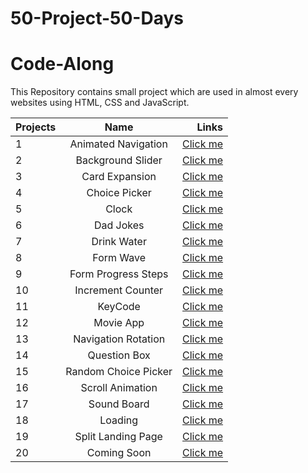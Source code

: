# 50-Project-50-Days
# Code-Along
This Repository contains small project which are used in almost every websites using HTML, CSS and JavaScript. 

| Projects      |Name                   | Links                                                                                  |
| ------------- |:-------------:        | -----:                                                                                 |
| 1             | Animated Navigation   | [Click me](https://gautam25raj.github.io/50-Project-50-Days/AnimatedNav/)              |
| 2             | Background Slider     | [Click me](https://gautam25raj.github.io/50-Project-50-Days/Background%20Slider)       |
| 3             | Card Expansion        | [Click me](https://gautam25raj.github.io/50-Project-50-Days/CardExpansion/)            |
| 4             | Choice Picker         | [Click me](https://gautam25raj.github.io/50-Project-50-Days/Choice%20Picker/)          |
| 5             | Clock                 | [Click me](https://gautam25raj.github.io/50-Project-50-Days/Clock)                     |
| 6             | Dad Jokes             | [Click me](https://gautam25raj.github.io/50-Project-50-Days/Dad%20Jokes)               |
| 7             | Drink Water           | [Click me](https://gautam25raj.github.io/50-Project-50-Days/Drink%20Water)             |
| 8             | Form Wave             | [Click me](https://gautam25raj.github.io/50-Project-50-Days/FormWave)                  |
| 9             | Form Progress Steps   | [Click me](https://gautam25raj.github.io/50-Project-50-Days/Forms%20Progress%20Steps)  |
| 10            | Increment Counter     | [Click me](https://gautam25raj.github.io/50-Project-50-Days/Increment%20Counter)       |
| 11            | KeyCode               | [Click me](https://gautam25raj.github.io/50-Project-50-Days/KeyCode/)                  |
| 12            | Movie App             | [Click me](https://gautam25raj.github.io/50-Project-50-Days/Movie%20App)               |
| 13            | Navigation Rotation   | [Click me](https://gautam25raj.github.io/50-Project-50-Days/NavigationRotation/)       |
| 14            | Question Box          | [Click me](https://gautam25raj.github.io/50-Project-50-Days/QuesBox/)                  |
| 15            | Random Choice Picker  | [Click me](https://gautam25raj.github.io/50-Project-50-Days/Random%20Choice%20Picker)  |
| 16            | Scroll Animation      | [Click me](https://gautam25raj.github.io/50-Project-50-Days/Scroll%20Animation)        |
| 17            | Sound Board           | [Click me](https://gautam25raj.github.io/50-Project-50-Days/SoundBoard)                |
| 18            | Loading               | [Click me](https://gautam25raj.github.io/50-Project-50-Days/loading)                   |
| 19            | Split Landing Page    | [Click me](https://gautam25raj.github.io/50-Project-50-Days/split%20landing%20page)    |
| 20            | Coming Soon           | [Click me](https://gautam25raj.github.io/50-Project-50-Days/)                          |
